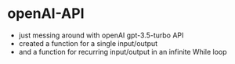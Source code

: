 # openAI-API

* just messing around with openAI gpt-3.5-turbo API
* created a function for a single input/output
* and a function for recurring input/output in an infinite While loop

